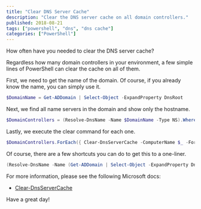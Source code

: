 ```yaml
---
title: "Clear DNS Server Cache"
description: "Clear the DNS server cache on all domain controllers."
published: 2018-08-21
tags: ["powershell", "dns", "dns cache"]
categories: ["PowerShell"]
---
```


How often have you needed to clear the DNS server cache?

Regardless how many domain controllers in your environment, a few simple lines of PowerShell can clear the cache on all of them.

First, we need to get the name of the domain. Of course, if you already know the name, you can simply use it.

```powershell
$DomainName = Get-ADDomain | Select-Object -ExpandProperty DnsRoot
```

Next, we find all name servers in the domain and show only the hostname.

```powershell
$DomainControllers = (Resolve-DnsName -Name $DomainName -Type NS).Where({ $_.Type -eq 'NS' }).NameHost
```

Lastly, we execute the clear command for each one.

```powershell
$DomainControllers.ForEach({ Clear-DnsServerCache -ComputerName $_ -Force })
```

Of course, there are a few shortcuts you can do to get this to a one-liner.

```powershell
(Resolve-DnsName -Name (Get-ADDomain | Select-Object -ExpandProperty DnsRoot -Type NS).Where({ $_.Type -eq 'NS' }).NameHost.ForEach({ Clear-DnsServerCache -ComputerName $_ -Force })
```

For more information, please see the following Microsoft docs:

* [Clear-DnsServerCache](https://docs.microsoft.com/en-us/powershell/module/dnsserver/clear-dnsservercache)

Have a great day!
